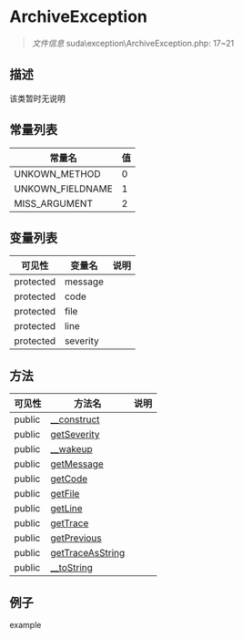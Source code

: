 #  ArchiveException 

> *文件信息* suda\exception\ArchiveException.php: 17~21





## 描述



该类暂时无说明
## 常量列表
| 常量名  |  值|
|--------|----|
|UNKOWN_METHOD | 0 | 
|UNKOWN_FIELDNAME | 1 | 
|MISS_ARGUMENT | 2 | 


## 变量列表
| 可见性 |  变量名   | 说明 |
|--------|----|------|
| protected    | message | | 
| protected    | code | | 
| protected    | file | | 
| protected    | line | | 
| protected    | severity | | 

## 方法

| 可见性 | 方法名 | 说明 |
|--------|-------|------|
|  public  |[__construct](ArchiveException/__construct.md) |  |
|  public  |[getSeverity](ArchiveException/getSeverity.md) |  |
|  public  |[__wakeup](ArchiveException/__wakeup.md) |  |
|  public  |[getMessage](ArchiveException/getMessage.md) |  |
|  public  |[getCode](ArchiveException/getCode.md) |  |
|  public  |[getFile](ArchiveException/getFile.md) |  |
|  public  |[getLine](ArchiveException/getLine.md) |  |
|  public  |[getTrace](ArchiveException/getTrace.md) |  |
|  public  |[getPrevious](ArchiveException/getPrevious.md) |  |
|  public  |[getTraceAsString](ArchiveException/getTraceAsString.md) |  |
|  public  |[__toString](ArchiveException/__toString.md) |  |
 

## 例子

example